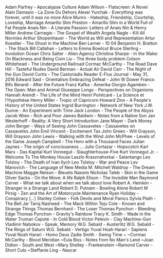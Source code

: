 Adam Parfrey - Apocalypse Culture
 Adam Wilson - Flatscreen: A Novel
 Alain Damasio - La Zone Du Dehors
 Alexei Yurchak - Everything was forever, until it was no more
 Alice Munro - Hateship, Friendship, Courtship, Loveship, Marriage
 Amarillo Slim Preston - Amarillo Slim in a World Full of Fat People
 Anais Nin - A Literate Passion: Letters of Anais Nin & Henry Miller
 Andrew Carnegie - The Gospel of Wealth
 Angela Nagle - Kill All Normies
 Arthur Shopenhauer - The World as Will and Representation
 Artur Koestler - The Ghost in the Machine
 Ben Lerner - 10 04
 Benjamin H. Bratton - The Stack
 Bill Callahan - Letters to Emma Bowlcut
 Bruce Sterling - Involution Ocean
 Chris Salter - Alien Agency
 Christina Sharpe - In the Wake: On Blackness and Being
 Cixin Liu - The three body problem
 Colson Whitehead - The Underground Railroad
 Cormac McCarthy - The Road
 Dave Hill - Tasteful Nudes
 David Berman - Actual Air
 David Carr - The Night of the Gun
 David Curtis - The Castoriadis Reader
 E-Flux Journal - May 31, 2016
 Edward Said - Orientalism
 Embracing Defeat - John W Dower
 Franco Bifo Berardi - After the Future
 Franz Kafka - Amerika
 Giorgio Agamben - The Open: Man and Animal
 Giuseppe Longo - Perspectives on Organisms
 Hannah Arendt - The Life of the Mind
 Henri Pointcaré - La Science et l'Hypothèse
 Henry Miller - Tropic of Capricorn
 Howard Zinn - A People's History of the United States
 Ingrid Burrington - Network of New York
 J.W. Dunne - An Experiment with Time
 Jack London - The People of the Abyss
 Jacob Wren - Rich and Poor
 James Baldwin - Notes from a Native Son
 Jan Westerhoff - Reality: A Very Short Introduction
 Jane Mayer - Dark Money
 John Berger - Ways of Seeing
 John Cassavetes - Cassavetes on Cassavetes
 John Emil Vincent - Excitement Tax
 John Green - Will Grayson, Will Grayson
 John Lewis - Walking with the Wind
 John McPhee - Levels of the Game
 Joseph Campbell - The Hero with a Thousand Faces
 Julian Jaynes - The origin of conciousness ...
 Julio Cortazar - Hopscotch
 Karl Marx - Das Kapital
 Kurt Vonnegut - Slaughterhouse-Five
 Kurt Vonnegut Jr. - Welcome To The Monkey House
 Laszlo Krasznahorkai - Satantango
 Leo Tolstoy - The Death of Ivan Ilych
 Leo Tolstoy - War and Peace
 Lev Manovich - The Language of New Media
 M. Mitchell Waldrop - The Dream Machine
 Maggie Nelson - Bleuets
 Nassim Nicholas Taleb - Skin in the Game
 Oliver Sacks - On the Move: A life
 Ralph Elison - The Invisible Man
 Raymond Carver - What we talk about when we talk about love
 Robert A. Heinlein - Stranger in a Strange Land
 Robert D. Putnam - Bowling Alone
 Robert M Pirsig - Zen and the Art of Motorcycle Maintenance
 Ryan Holiday - Conspiracy [...]
 Stanley Cohen - Folk Devils and Moral Panics
 Sylvia Plath - The Bell Jar
 Tariq Nasheed - The Mack Within
 Teju Cole - Known and Strange Things
 Thomas Bernhard - The Loser
 Thomas Pynchon - Bleeding Edge
 Thomas Pynchon - Gravity's Rainbow
 Tracy K. Smith - Wade in the Water
 Truman Capote - In Cold Blood
 Victor Pelevin - Clay Machine-Gun
 Vladimir Nabokov - Speak, Memory
 W.G. Sebald - Austerlitz
 W.G. Sebald - The Rings of Saturn
 W.G. Sebald - Vertigo
 Yuval Hoah Harari - Sapiens
 Yuval Noah Harari - Homo Deus
 Zadie Smith - Swing Time
 ~
 ~Cormac McCarthy - Blood Meridian
 ~Eula Biss - Notes from No Man's Land
 ~Joan Didion - South and West
 ~Mary Shelley - Frankenstein
 ~Ramond Carver - Short Cuts
 ~Steffanie Ling - Nascar
